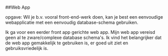 ##Web App

opgave: Wil je b.v. vooral front-end-werk doen, kan je best een eenvoudige
webapplicatie met een eenvoudig database-schema gebruiken. 

Ik ga voor een eerder front app gerichte web app.
Mijn web app vereisd geen al te zware/complexe database schema's.
Ik vind het belangrijker dat de web app gemakkelijk te gebruiken is, er goed uit ziet en gebruiksvriedelijk is.

